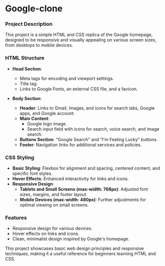 # Google-clone

### Project Description

This project is a simple HTML and CSS replica of the Google homepage, designed to be responsive and visually appealing on various screen sizes, from desktops to mobile devices. 

### HTML Structure

- **Head Section**: 
  - Meta tags for encoding and viewport settings.
  - Title tag.
  - Links to Google Fonts, an external CSS file, and a favicon.

- **Body Section**: 
  - **Header**: Links to Gmail, Images, and icons for search labs, Google apps, and Google account.
  - **Main Content**: 
    - Google logo image.
    - Search input field with icons for search, voice search, and image search.
  - **Buttons Section**: "Google Search" and "I'm Feeling Lucky" buttons.
  - **Footer**: Navigation links for additional services and policies.

### CSS Styling

- **Basic Styling**: Flexbox for alignment and spacing, centered content, and specific font styles.
- **Hover Effects**: Enhanced interactivity for links and icons.
- **Responsive Design**:
  - **Tablets and Small Screens (max-width: 768px)**: Adjusted font sizes, margins, and footer layout.
  - **Mobile Devices (max-width: 480px)**: Further adjustments for optimal viewing on small screens.

### Features

- Responsive design for various devices.
- Hover effects on links and icons.
- Clean, minimalist design inspired by Google's homepage.

This project showcases basic web design principles and responsive techniques, making it a useful reference for beginners learning HTML and CSS.
